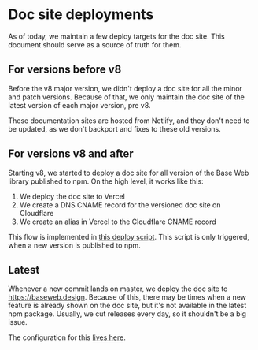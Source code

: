 # Doc site deployments

As of today, we maintain a few deploy targets for the doc site. This document should serve as a source of truth for them.

## For versions before v8

Before the v8 major version, we didn't deploy a doc site for all the minor and patch versions. Because of that, we only maintain the doc site of the latest version of each major version, pre v8.

These documentation sites are hosted from Netlify, and they don't need to be updated, as we don't backport and fixes to these old versions.

## For versions v8 and after

Starting v8, we started to deploy a doc site for all version of the Base Web library published to npm. On the high level, it works like this:

1. We deploy the doc site to Vercel
2. We create a DNS CNAME record for the versioned doc site on Cloudflare
3. We create an alias in Vercel to the Cloudflare CNAME record

This flow is implemented in [this deploy script](https://github.com/uber/baseweb/blob/master/deploy-versioned-docs.sh). This script is only triggered, when a new version is published to npm.

## Latest

Whenever a new commit lands on master, we deploy the doc site to https://baseweb.design. Because of this, there may be times when a new feature is already shown on the doc site, but it's not available in the latest npm package. Usually, we cut releases every day, so it shouldn't be a big issue.

The configuration for this [lives here](https://github.com/uber/baseweb/blob/master/now.json).
